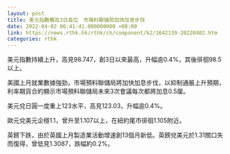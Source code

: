 ```yaml
---
layout: post
title: 美元指數觸及3日高位　市場料聯儲局加快加息步伐
date: 2022-04-02 06:41:41.000000000 +08:00
link: https://news.rthk.hk/rthk/ch/component/k2/1642139-20220402.htm
categories: rthk
---
```


美元指數持續上升，高見98.747，創3日以來最高，升幅逾0.4%，其後徘徊98.5以上。

美國上月就業數據強勁，市場預料聯儲局將加快加息步伐，以抑制通脹上升預期，利率期貨合約顯示市場預料聯儲局未來3次會議每次都將加息0.5厘。

美元兌日圓一度重上123水平，高見123.03，升幅逾0.4%。

歐元兌美元企穩1.1，曾升至1.107以上，在紐約尾市徘徊1.105附近。

英鎊下跌，由於英國上月製造業活動增速創13個月新低。英鎊兌美元於1.31關口失而復得，曾低見1.3087，跌幅約0.2%。
